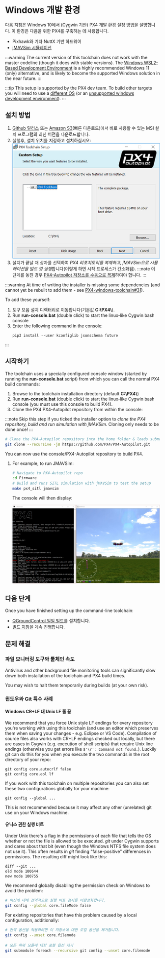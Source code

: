 # Windows 개발 환경

다음 지침은 Windows 10에서 (Cygwin 기반) PX4 개발 환경 설정 방법을 설명합니다. 이 환경은 다음을 위한 PX4를 구축하는 데 사용합니다.
* Pixhawk와 기타 NuttX 기반 하드웨어
* [jMAVSim 시뮬레이션](../simulation/jmavsim.md)


:::warning
The current version of this toolchain does not work with the master codeline (though it does with stable versions). The [Windows WSL2-Based Development Environment](../dev_setup/dev_env_windows_wsl.md) is a highly recommended Windows 11 (only) alternative, and is likely to become the supported Windows solution in the near future.
:::


:::tip
This setup is supported by the PX4 dev team. To build other targets you will need to use a [different OS](../dev_setup/dev_env.md#supported-targets) (or an [unsupported windows development environment](../advanced/dev_env_unsupported.md)).
:::

<a id="installation"></a>

## 설치 방법

1. [Github 릴리스](https://github.com/PX4/windows-toolchain/releases) 또는 [Amazon S3](https://s3-us-west-2.amazonaws.com/px4-tools/PX4+Windows+Cygwin+Toolchain/PX4+Windows+Cygwin+Toolchain+0.9.msi)(빠른 다운로드)에서 바로 사용할 수 있는 MSI 설치 프로그램의 최신 버전을 다운로드합니다.
1. 실행후, 설치 위치를 지정하고 설치하십시오:![jMAVSimOnWindows](../../assets/toolchain/cygwin_toolchain_installer.png)
1. 설치가 끝날 때 상자를 선택하여 *PX4 리포지토리를 복제하고, jMAVSim으로 시뮬레이션을 빌드 및 실행*합니다(이렇게 하면 시작 프로세스가 간소화됨). :::note 이 단계를 놓친 경우 [PX4-Autopilot 저장소를 수동으로 복제](#getting_started)하여야 합니다.
:::

:::warning
At time of writing the installer is missing some dependencies (and cannot yet be rebuilt to add them - see [PX4-windows-toolchain#31](https://github.com/PX4/PX4-windows-toolchain/issues/31)).

To add these yourself:
1. 도구 모음 설치 디렉터리로 이동합니다(기본값 **C:\\PX4\\**).
1. Run **run-console.bat** (double click) to start the linux-like Cygwin bash console
1. Enter the following command in the console:
   ```
   pip3 install --user kconfiglib jsonschema future
   ```

:::

<a id="getting_started"></a>

## 시작하기

The toolchain uses a specially configured console window (started by running the **run-console.bat** script) from which you can call the normal PX4 build commands:

1. Browse to the toolchain installation directory (default **C:\\PX4\\**)
1. Run **run-console.bat** (double click) to start the linux-like Cygwin bash console (you must use this console to build PX4).
1. Clone the PX4 PX4-Autopilot repository from within the console:

:::note
Skip this step if you ticked the installer option to *clone the PX4 repository, build and run simulation with jMAVSim*. Cloning only needs to be done once!
:::

   ```bash
   # Clone the PX4-Autopilot repository into the home folder & loads submodules in parallel
   git clone --recursive -j8 https://github.com/PX4/PX4-Autopilot.git
   ```

   You can now use the console/PX4-Autopilot repository to build PX4.

1. For example, to run JMAVSim:
   ```bash
   # Navigate to PX4-Autopilot repo
   cd Firmware
   # Build and runs SITL simulation with jMAVSim to test the setup
   make px4_sitl jmavsim
   ```
   The console will then display:

   ![jMAVSimOnWindows](../../assets/simulation/jmavsim_windows_cygwin.png)


## 다음 단계

Once you have finished setting up the command-line toolchain:

- [QGroundControl 일일 빌드](https://docs.qgroundcontrol.com/en/releases/daily_builds.html)를 설치합니다.
- [빌드 지침](../dev_setup/building_px4.md)을 계속 진행합니다.

<a id="usage_instructions"></a>

## 문제 해결

### 파일 모니터링 도구와 툴체인 속도

Antivirus and other background file monitoring tools can significantly slow down both installation of the toolchain and PX4 build times.

You may wish to halt them temporarily during builds (at your own risk).

### 윈도우와 Git 특수 사례

#### Windows CR+LF 대 Unix LF 줄 끝

We recommend that you force Unix style LF endings for every repository you're working with using this toolchain (and use an editor which preserves them when saving your changes - e.g. Eclipse or VS Code). Compilation of source files also works with CR+LF endings checked out locally, but there are cases in Cygwin (e.g. execution of shell scripts) that require Unix line endings (otherwise you get errors like `$'\r': Command not found.`). Luckily git can do this for you when you execute the two commands in the root directory of your repo:
```
git config core.autocrlf false
git config core.eol lf
```

If you work with this toolchain on multiple repositories you can also set these two configurations globally for your machine:
```
git config --global ...
```
This is not recommended because it may affect any other (unrelated) git use on your Windows machine.

#### 유닉스 권한 실행 비트

Under Unix there's a flag in the permissions of each file that tells the OS whether or not the file is allowed to be executed. *git* under Cygwin supports and cares about that bit (even though the Windows NTFS file system does not use it). This often results in *git* finding "false-positive" differences in permissions. The resulting diff might look like this:
```
diff --git ...
old mode 100644
new mode 100755
```

We recommend globally disabling the permission check on Windows to avoid the problem:
```sh
# 머신에 대해 전역적으로 실행 비트 검사를 비활성화합니다.
git config --global core.fileMode false 
```

For existing repositories that have this problem caused by a local configuration, additionally:
```sh
# 전역 옵션을 적용하려면 이 저장소에 대한 로컬 옵션을 제거합니다.
git config --unset core.filemode

# 모든 하위 모듈에 대한 로컬 옵션 제거
git submodule foreach --recursive git config --unset core.filemode 
```




<!--
Instructions for building/updating this toolchain are covered in [Windows Cygwin Development Environment (Maintenance Instructions)](../advanced/windows_cygwin_toolchain_setup.md)
-->